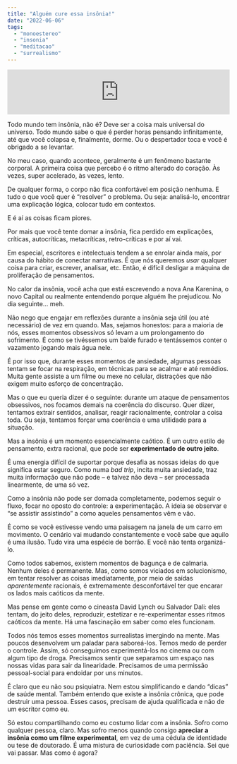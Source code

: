 ```yaml
---
title: "Alguém cure essa insônia!"
date: "2022-06-06"
tags: 
  - "monoestereo"
  - "insonia"
  - "meditacao"
  - "surrealismo"
---
```


<iframe src="https://anchor.fm/monoestereo/embed/episodes/Algum-cure-essa-insnia-e1jisfp" height="102px" width="100%" frameborder="0" scrolling="no"></iframe>

Todo mundo tem insônia, não é? Deve ser a coisa mais universal do universo. Todo mundo sabe o que é perder horas pensando infinitamente, até que você colapsa e, finalmente, dorme. Ou o despertador toca e você é obrigado a se levantar.

No meu caso, quando acontece, geralmente é um fenômeno bastante corporal. A primeira coisa que percebo é o ritmo alterado do coração. Às vezes, super acelerado, às vezes, lento.

De qualquer forma, o corpo não fica confortável em posição nenhuma. E tudo o que você quer é “resolver” o problema. Ou seja: analisá-lo, encontrar uma explicação lógica, colocar tudo em contextos.

E é aí as coisas ficam piores.

Por mais que você tente domar a insônia, fica perdido em explicações, críticas, autocríticas, metacríticas, retro-críticas e por aí vai.

Em especial, escritores e intelectuais tendem a se enrolar ainda mais, por causa do hábito de conectar narrativas. É que nós queremos _usar_ qualquer coisa para criar, escrever, analisar, etc. Então, é difícil desligar a máquina de proliferação de pensamentos.

No calor da insônia, você acha que está escrevendo a nova Ana Karenina, o novo Capital ou realmente entendendo porque alguém lhe prejudicou. No dia seguinte… meh.

Não nego que engajar em reflexões durante a insônia seja útil (ou até necessário) de vez em quando. Mas, sejamos honestos: para a maioria de nós, esses momentos obsessivos só levam a um prolongamento do sofrimento. É como se tivéssemos um balde furado e tentássemos conter o vazamento jogando mais água nele.

É por isso que, durante esses momentos de ansiedade, algumas pessoas tentam se focar na respiração, em técnicas para se acalmar e até remédios. Muita gente assiste a um filme ou mexe no celular, distrações que não exigem muito esforço de concentração.

Mas o que eu queria dizer é o seguinte: durante um ataque de pensamentos obsessivos, nos focamos demais na coerência do discurso. Quer dizer, tentamos extrair sentidos, analisar, reagir racionalmente, controlar a coisa toda. Ou seja, tentamos forçar uma coerência e uma utilidade para a situação.

Mas a insônia é um momento essencialmente caótico. É um outro estilo de pensamento, extra racional, que pode ser **experimentado de outro jeito**.

É uma energia difícil de suportar porque desafia as nossas ideias do que significa estar seguro. Como numa _bad trip_, incita muita ansiedade, traz muita informação que não pode – e talvez não deva – ser processada linearmente, de uma só vez.

Como a insônia não pode ser domada completamente, podemos seguir o fluxo, focar no oposto do controle: a experimentação. A ideia se observar e “se assistir assistindo” a como aqueles pensamentos vêm e vão.

É como se você estivesse vendo uma paisagem na janela de um carro em movimento. O cenário vai mudando constantemente e você sabe que aquilo é uma ilusão. Tudo vira uma espécie de borrão. E você não tenta organizá-lo.

Como todos sabemos, existem momentos de bagunça e de calmaria. Nenhum deles é permanente. Mas, como somos viciados em solucionismo, em tentar resolver as coisas imediatamente, por meio de saídas _aparentemente_ racionais, é extremamente desconfortável ter que encarar os lados mais caóticos da mente.

Mas pense em gente como o cineasta David Lynch ou Salvador Dali: eles tentam, do jeito deles, reproduzir, estetizar e re-experimentar esses ritmos caóticos da mente. Há uma fascinação em saber como eles funcionam.

Todos nós temos esses momentos surrealistas imergindo na mente. Mas poucos desenvolvem um paladar para saboreá-los. Temos medo de perder o controle. Assim, só conseguimos experimentá-los no cinema ou com algum tipo de droga. Precisamos sentir que separamos um espaço nas nossas vidas para sair da linearidade. Precisamos de uma permissão pessoal-social para endoidar por uns minutos.

É claro que eu não sou psiquiatra. Nem estou simplificando e dando “dicas” de saúde mental. Também entendo que existe a insônia crônica, que pode destruir uma pessoa. Esses casos, precisam de ajuda qualificada e não de um escritor como eu.

Só estou compartilhando como eu costumo lidar com a insônia. Sofro como qualquer pessoa, claro. Mas sofro menos quando consigo **apreciar a insônia como um filme experimental**, em vez de uma cédula de identidade ou tese de doutorado. É uma mistura de curiosidade com paciência. Sei que vai passar. Mas como é agora?
